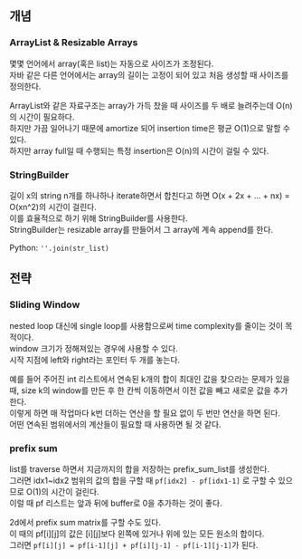 ## 개념

### ArrayList & Resizable Arrays

몇몇 언어에서 array(혹은 list)는 자동으로 사이즈가 조정된다.   
자바 같은 다른 언어에서는 array의 길이는 고정이 되어 있고 처음 생성할 때 사이즈를 정의한다.   

ArrayList와 같은 자료구조는 array가 가득 찼을 때 사이즈를 두 배로 늘려주는데 O(n)의 시간이 필요하다.   
하지만 가끔 일어나기 때문에 amortize 되어 insertion time은 평균 O(1)으로 말할 수 있다.   
하지만 array full일 때 수행되는 특정 insertion은 O(n)의 시간이 걸릴 수 있다.   


### StringBuilder

길이 x의 string n개를 하나하나 iterate하면서 합친다고 하면 O(x + 2x + ... + nx) = O(xn^2)의 시간이 걸린다.   
이를 효율적으로 하기 위해 StringBuilder를 사용한다.   
StringBuilder는 resizable array를 만들어서 그 array에 계속 append를 한다.   

Python: `''.join(str_list)`


## 전략


### Sliding Window

nested loop 대신에 single loop를 사용함으로써 time complexity를 줄이는 것이 목적이다.   
window 크기가 정해져있는 경우에 사용할 수 있다.   
시작 지점에 left와 right라는 포인터 두 개를 놓는다.   

예를 들어 주어진 int 리스트에서 연속된 k개의 합이 최대인 값을 찾으라는 문제가 있을 때, size k의 window를 만든 후 한 칸씩 이동하면서 이전 값을 빼고 새로운 값을 추가한다.   
이렇게 하면 매 작업마다 k번 더하는 연산을 할 필요 없이 두 번만 연산을 하면 된다.   
어떤 연속된 범위에서의 계산들이 필요할 때 사용하면 될 것 같다.   

### prefix sum

list를 traverse 하면서 지금까지의 합을 저장하는 prefix_sum_list를 생성한다.   
그러면 idx1~idx2 범위의 값의 합을 구할 때 `pf[idx2] - pf[idx1-1]` 로 구할 수 있으므로 O(1)의 시간이 걸린다.   
이럴 때 pf 리스트는 앞과 뒤에 buffer로 0을 추가하는 것이 좋다.    

2d에서 prefix sum matrix를 구할 수도 있다.   
이 때의 pf[i][j]의 값은 [i][j]보다 왼쪽에 있거나 위에 있는 모든 원소의 합이다.   
그러면 `pf[i][j] = pf[i-1][j] + pf[i][j-1] - pf[i-1][j-1]`가 된다.   




